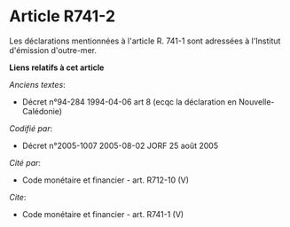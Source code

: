 # Article R741-2

Les déclarations mentionnées à l'article R. 741-1 sont adressées à l'Institut d'émission d'outre-mer.

**Liens relatifs à cet article**

_Anciens textes_:

  - Décret n°94-284 1994-04-06 art 8 (ecqc la déclaration en Nouvelle- Calédonie)

_Codifié par_:

  - Décret n°2005-1007 2005-08-02 JORF 25 août 2005

_Cité par_:

  - Code monétaire et financier - art. R712-10 (V)

_Cite_:

  - Code monétaire et financier - art. R741-1 (V)
